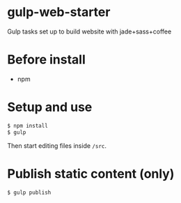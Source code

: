 # gulp-web-starter
Gulp tasks set up to build website with jade+sass+coffee

# Before install

- npm

# Setup and use

```bash
$ npm install
$ gulp
```

Then start editing files inside `/src`.

# Publish static content (only)

```bash
$ gulp publish
```
